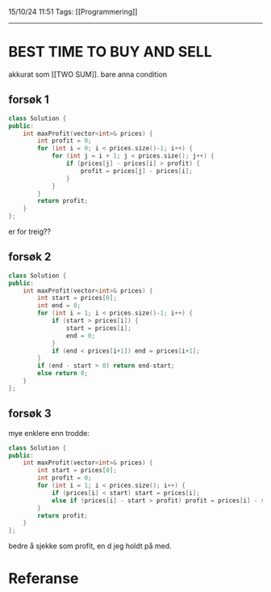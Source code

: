 15/10/24 11:51
Tags: [[Programmering]]
___

# BEST TIME TO BUY AND SELL

akkurat som [[TWO SUM]]. bare anna condition

## forsøk 1
```c++
class Solution {
public:
    int maxProfit(vector<int>& prices) {
        int profit = 0;
        for (int i = 0; i < prices.size()-1; i++) {
            for (int j = i + 1; j < prices.size(); j++) {
                if (prices[j] - prices[i] > profit) {
                    profit = prices[j] - prices[i];
                }
            }
        }
        return profit;
    }
};

```

er for treig??

## forsøk 2
```c++
class Solution {
public:
    int maxProfit(vector<int>& prices) {
        int start = prices[0];
        int end = 0;
        for (int i = 1; i < prices.size()-1; i++) {
            if (start > prices[i]) {
                start = prices[i];
                end = 0;
            }
            if (end < prices[i+1]) end = prices[i+1];
        }
        if (end - start > 0) return end-start;
        else return 0;
    }
};

```

## forsøk 3
mye enklere enn trodde:

```c++
class Solution {
public:
    int maxProfit(vector<int>& prices) {
        int start = prices[0];
        int profit = 0;
        for (int i = 1; i < prices.size(); i++) {
            if (prices[i] < start) start = prices[i];
            else if (prices[i] - start > profit) profit = prices[i] - start;
        }
        return profit;
    }
};

```
bedre å sjekke som profit, en d jeg holdt på med.

# Referanse
